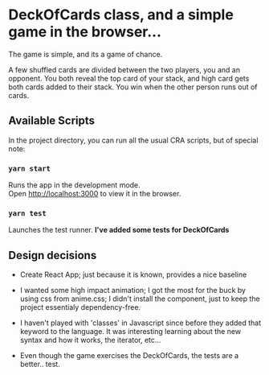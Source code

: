 # DeckOfCards class, and a simple game in the browser...

The game is simple, and its a game of chance.

A few  shuffled cards are divided between the two players, you and an opponent.  You both reveal the top card of your stack, and high card gets both cards added to their stack.  You win when the other person runs out of cards.



## Available Scripts

In the project directory, you can run all the usual CRA scripts, but of special note:

### `yarn start`

Runs the app in the development mode.\
Open [http://localhost:3000](http://localhost:3000) to view it in the browser.


### `yarn test`

Launches the test runner.  **I've added some tests for DeckOfCards**


## Design decisions

* Create React App; just because it is known, provides a nice baseline

* I wanted some high impact animation; I got the most for the buck by using css from anime.css; I didn't install the component, just to keep the project essentialy dependency-free.

* I haven't played with 'classes' in Javascript since before they added that keyword to the language. It was interesting learning about the new syntax and how it works, the iterator, etc... 

* Even though the game exercises the DeckOfCards, the tests are a better.. test.

